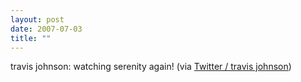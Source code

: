 ```yaml
---
layout: post
date: 2007-07-03
title: ""
---
```

travis johnson: watching serenity again! (via <a href="http://twitter.com/travisj/statuses/131820842">Twitter / travis johnson</a>)